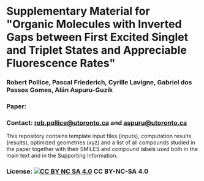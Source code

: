 # Supplementary Material for "Organic Molecules with Inverted Gaps between First Excited Singlet and Triplet States and Appreciable Fluorescence Rates"
### Robert Pollice, Pascal Friederich, Cyrille Lavigne, Gabriel dos Passos Gomes, Alán Aspuru-Guzik
### Paper: 
### Contact: rob.pollice@utoronto.ca and aspuru@utoronto.ca

This repository contains template input files (inputs), computation results (results), optimized geometries (xyz) and a list of all compounds studied in the paper together with their SMILES and compound labels used both in the main text and in the Supporting Information.


### License: [![CC BY NC SA 4.0][cc-by-nc-sa-button]][cc-by-nc-sa] CC BY-NC-SA 4.0

[cc-by-nc-sa]: https://creativecommons.org/licenses/by-nc-sa/4.0/
[cc-by-nc-sa-button]: https://i.creativecommons.org/l/by/4.0/88x31.png
